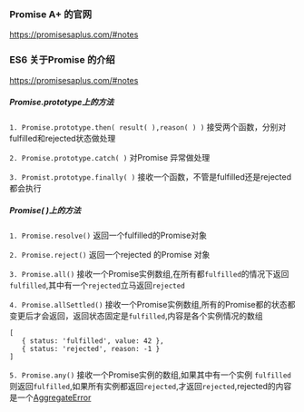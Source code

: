 ### Promise A+ 的官网
https://promisesaplus.com/#notes


### ES6 关于Promise 的介绍
https://promisesaplus.com/#notes

##### Promise.prototype上的方法
`1. Promise.prototype.then( result( ),reason( ) )`
接受两个函数，分别对fulfilled和rejected状态做处理

`2. Promise.prototype.catch( )`
对Promise 异常做处理

`3. Promist.prototype.finally( )`
接收一个函数，不管是fulfilled还是rejected 都会执行


##### Promise( )上的方法
`1. Promise.resolve()`
返回一个fulfilled的Promise对象

`2. Promise.reject()`
返回一个rejected 的Promise 对象

`3. Promise.all()`
接收一个Promise实例数组,在所有都`fulfilled`的情况下返回`fulfilled`,其中有一个`rejected`立马返回`rejected`

`4. Promise.allSettled()`
接收一个Promise实例数组,所有的Promise都的状态都变更后才会返回，返回状态固定是`fulfilled`,内容是各个实例情况的数组
```
[
   { status: 'fulfilled', value: 42 },
   { status: 'rejected', reason: -1 }
]
```


`5. Promise.any()`
接收一个Promise实例的数组,如果其中有一个实例 `fulfilled`则返回`fulfilled`,如果所有实例都返回`rejected`,才返回`rejected`,rejected的内容是一个[AggregateError](https://es6.ruanyifeng.com/#docs/object#AggregateError-%E9%94%99%E8%AF%AF%E5%AF%B9%E8%B1%A1)
